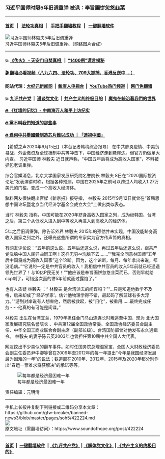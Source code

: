 ### 习近平国师时隔5年旧调重弹 被讽：奉旨画饼忽悠韭菜
------------------------

#### [首页](https://github.com/gfw-breaker/banned-news3/blob/master/README.md) &nbsp;&nbsp;|&nbsp;&nbsp; [法轮功真相](https://github.com/begood0513/basic/blob/master/README.md)  &nbsp;&nbsp;|&nbsp;&nbsp; [手把手翻墙教程](https://github.com/gfw-breaker/guides/wiki)  &nbsp;&nbsp;|&nbsp;&nbsp; [一键翻墙软件](https://github.com/gfw-breaker/nogfw/blob/master/README.md)  



<div><img alt="习近平国师林毅夫5年后旧调重弹" src="https://img.soundofhope.org/2020-09/eh4zoouwsaihis4-1600232053675.jpg"/>
<br/><figcaption class="caption">
 习近平国师林毅夫5年后旧调重弹。（网络图片合成）
</figcaption></div><hr/>

#### 💥 [《伪火》 - 天安门自焚真相 ](http://158.247.195.190:10000/videos/blog/weihuo.html)&nbsp; |&nbsp; [“1400例”谎言揭秘  ](http://158.247.195.190:10000/videos/blog/jiexi1400.html)

#### [ 🎬  翻墙必看视频（八九六四、法轮功、709大抓捕、香港反送中 ...）](https://github.com/gfw-breaker/links/blob/master/banned.md)

#### 网站代理：[大纪元新闻网](http://158.247.195.190:10080/gb/) &nbsp;|&nbsp; [新唐人电视台](http://158.247.195.190:8808/gb/)  &nbsp;|&nbsp; [YouTube热门频道](http://158.247.195.190/youtube.html) &nbsp;|&nbsp; [网门免翻墙](http://158.247.195.190:11000/show.aspx?name=ogHome)

#### 💥 [九评共产党](http://158.247.195.190:10000/videos/res/jiuping/)&nbsp; |&nbsp; [漫谈党文化](http://158.247.195.190:10000/videos/res/mtdwh/)&nbsp; |&nbsp; [共产主义的终极目的](http://158.247.195.190:10000/videos/res/zjmd/)&nbsp; |&nbsp; [魔鬼在統治著我們的世界](http://158.247.195.190:10000/videos/res/TheSpecter/)  

#### [ 🔥  《红墙的记忆》- 中南海万人和平上访纪实](http://158.247.195.190:10000/videos/news/../legend/index.html)

#### [ 🔥  黨不叫我們知道的那些事](http://158.247.195.190:10000/videos/news/truth02.html)

#### [ 🔥  爲何中共舉國體制造芯片難以成功 ｜「透視中國」](http://158.247.195.190:10000/videos/news/don03.html)

<div><div class="Content__Wrapper sc-1bvya0-0 grZQxZ">
 <p class="meta-top">
  <span class="meta">
   【希望之声2020年9月15日】（本台记者韩梅综合报导）
  </span>
  在中共肺炎疫情、中美贸易战、外企撤资及全球抵制中共等冲击下，中国经济走到悬崖边。但官方仍做足大内宣。
  <ok href="/term/376432">
   习近平国师
  </ok>
  <ok href="/term/360550">
   林毅夫
  </ok>
  近日就声称，“中国五年后将成为高收入国家”，不料被抓包老调重弹。
 </p>
 <p>
  综合官媒消息，北京大学国家发展研究院名誉院长
  <ok href="/term/360550">
   林毅夫
  </ok>
  8日在“2020国际投资论坛”发表演讲时称，根据各种预测，中国在2025年之前可以跨过人均收入1.27万美元的门槛，变成一个高收入经济体。
 </p>
 <div class="AD_Embed__Wrap-sc-1xslmin-0 igMuqX module desktop">
  <div>
  </div>
 </div>
 <p>
  孰料网友很快翻出官媒《新京报》报导指，
  <ok href="/term/360550">
   林毅夫
  </ok>
  2015年9月12日就曾在“首届思想中国论坛暨北京当代经济学基金会成立大会”上做出类似表态。
 </p>
 <p>
  当时
  <ok href="/term/360550">
   林毅夫
  </ok>
  指称，中国可能在2020年跻身高收入国家之列，成为继韩国、台湾之后，第三个从低收入进入到中等收入再进入到高收入的经济体。
 </p>
 <p>
  5年之后旧调重弹，除告诉外界
  <ok href="/term/360550">
   林毅夫
  </ok>
  2015年的预估并未实现，中国没能跻身高收入国家之列之外，还曝光这些所谓的专家实为官方传声筒的真相。
 </p>
 <p>
  有网友评论说：“五年前这么说，五年后还这么说，再过五年后还这么说，跟共产党洗脑中国人民异曲同工啊！这样无穷∞洗脑下去.......”“我完全同意林国师“五年后中国将成为高收入国家”这个论断。因为，这个论断，每月、每年拿出来说，都没毛病。”“它说的一定是中共官员的收入！我相信中共官员的收入5年前就已经遥遥领先世界了！与10亿P民无关！”“他应该是奉旨画饼忽悠韭菜而已，否则早就给ccp剁了，可惜这次画的饼5年前就画过露馅了。”
 </p>
 <p>
  也有人质疑
  <ok href="/term/360550">
   林毅夫
  </ok>
  ：“
  <ok href="/term/360550">
   林毅夫
  </ok>
  是台湾派去的间谍吗？”“...只是知道他数学不及格，后来却成了‘经济学家’。估计他物理学得不错，最起码了解篮球有多大浮力。”“游到对岸说有人想害他，然后被救起，被“归化”，被重用......最终完成任务⋯⋯他真的有可能是间谍。”
 </p>
 <p>
  <ok href="/term/360550">
   林毅夫
  </ok>
  出生在台湾宜兰，1979年担任金门马山连连长时叛逃至中国，现为
  <ok href="/term/376438">
   北大国家发展研究院名誉院长
  </ok>
  、中共第12届全国政协常委、全国政协经济委员会副主任、中华全国工商业联合会副主席（副部长级）。台湾国防部曾对他发布永久通缉令。
  <ok href="/term/360550">
   林毅夫
  </ok>
  的妻子陈云英2003年也曾担任第10届中共全国人大代表。
 </p>
 <p>
  网友挖出不少类似的翻车事件。如时任国务院总理温家宝、全国人大财政经济委员会副主任委员尹中卿等曾在2009年至2012年的每一年提出“今年是我国经济发展最为困难的一年”的说法；铁道部在2010年、2012年、2015年及2020年都分别作出“春运一票难求将获解决”的承诺等等。
 </p>
 <figure class="OImage__StyledFigure-sc-1lfley0-0 hHSfVg">
  <img alt="每年都是经济最困难一年" src="https://img.soundofhope.org/2020-09/eh4sib2u0aeg_uy-1600231378736.jpg"/>
  <br/><figcaption>
   每年都是经济最困难一年
  </figcaption>
 </figure>
 <p class="meta-btm">
  责任编辑：元明清
 </p>
</div>
</div>
<hr/>
手机上长按并复制下列链接或二维码分享本文章：<br/>
https://github.com/gfw-breaker/banned-news3/blob/master/pages/soh5/422224.md <br/>
<a href='https://github.com/gfw-breaker/banned-news3/blob/master/pages/soh5/422224.md'><img src='https://github.com/gfw-breaker/banned-news3/blob/master/pages/soh5/422224.md.png'/></a> <br/>
原文地址（需翻墙访问）：https://www.soundofhope.org/post/422224


------------------------
#### [首页](https://github.com/gfw-breaker/banned-news3/blob/master/README.md) &nbsp;|&nbsp; [一键翻墙软件](https://github.com/gfw-breaker/nogfw/blob/master/README.md) &nbsp;| [《九评共产党》](https://github.com/gfw-breaker/9ping.md/blob/master/README.md#九评之一评共产党是什么) | [《解体党文化》](https://github.com/gfw-breaker/jtdwh.md/blob/master/README.md) | [《共产主义的终极目的》](https://github.com/gfw-breaker/gczydzjmd.md/blob/master/README.md)


<img src='http://gfw-breaker.win/banned-news3/pages/soh5/422224.md' width='0px' height='0px'/>